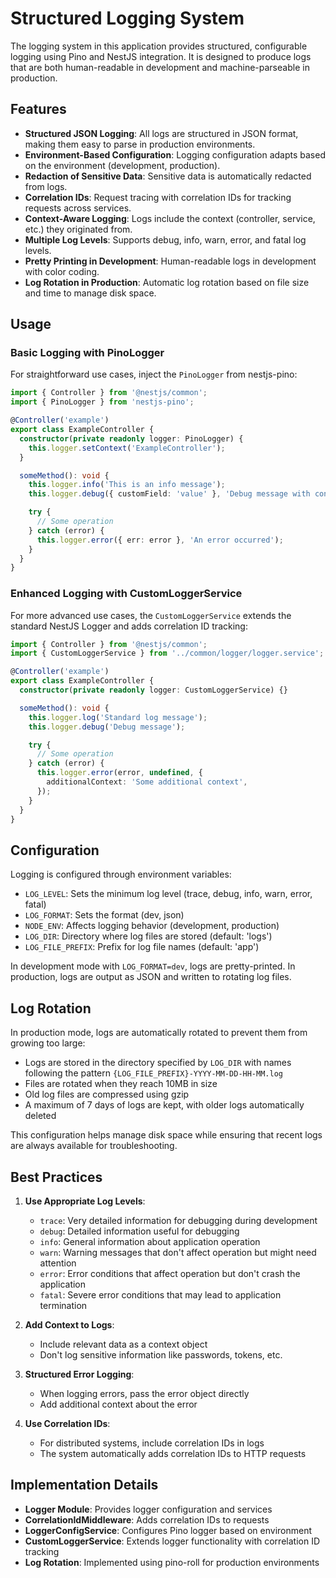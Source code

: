 # Structured Logging System

The logging system in this application provides structured, configurable logging using Pino and NestJS integration. It is designed to produce logs that are both human-readable in development and machine-parseable in production.

## Features

- **Structured JSON Logging**: All logs are structured in JSON format, making them easy to parse in production environments.
- **Environment-Based Configuration**: Logging configuration adapts based on the environment (development, production).
- **Redaction of Sensitive Data**: Sensitive data is automatically redacted from logs.
- **Correlation IDs**: Request tracing with correlation IDs for tracking requests across services.
- **Context-Aware Logging**: Logs include the context (controller, service, etc.) they originated from.
- **Multiple Log Levels**: Supports debug, info, warn, error, and fatal log levels.
- **Pretty Printing in Development**: Human-readable logs in development with color coding.
- **Log Rotation in Production**: Automatic log rotation based on file size and time to manage disk space.

## Usage

### Basic Logging with PinoLogger

For straightforward use cases, inject the `PinoLogger` from nestjs-pino:

```typescript
import { Controller } from '@nestjs/common';
import { PinoLogger } from 'nestjs-pino';

@Controller('example')
export class ExampleController {
  constructor(private readonly logger: PinoLogger) {
    this.logger.setContext('ExampleController');
  }

  someMethod(): void {
    this.logger.info('This is an info message');
    this.logger.debug({ customField: 'value' }, 'Debug message with context');

    try {
      // Some operation
    } catch (error) {
      this.logger.error({ err: error }, 'An error occurred');
    }
  }
}
```

### Enhanced Logging with CustomLoggerService

For more advanced use cases, the `CustomLoggerService` extends the standard NestJS Logger and adds correlation ID tracking:

```typescript
import { Controller } from '@nestjs/common';
import { CustomLoggerService } from '../common/logger/logger.service';

@Controller('example')
export class ExampleController {
  constructor(private readonly logger: CustomLoggerService) {}

  someMethod(): void {
    this.logger.log('Standard log message');
    this.logger.debug('Debug message');

    try {
      // Some operation
    } catch (error) {
      this.logger.error(error, undefined, {
        additionalContext: 'Some additional context',
      });
    }
  }
}
```

## Configuration

Logging is configured through environment variables:

- `LOG_LEVEL`: Sets the minimum log level (trace, debug, info, warn, error, fatal)
- `LOG_FORMAT`: Sets the format (dev, json)
- `NODE_ENV`: Affects logging behavior (development, production)
- `LOG_DIR`: Directory where log files are stored (default: 'logs')
- `LOG_FILE_PREFIX`: Prefix for log file names (default: 'app')

In development mode with `LOG_FORMAT=dev`, logs are pretty-printed. In production, logs are output as JSON and written to rotating log files.

## Log Rotation

In production mode, logs are automatically rotated to prevent them from growing too large:

- Logs are stored in the directory specified by `LOG_DIR` with names following the pattern `{LOG_FILE_PREFIX}-YYYY-MM-DD-HH-MM.log`
- Files are rotated when they reach 10MB in size
- Old log files are compressed using gzip
- A maximum of 7 days of logs are kept, with older logs automatically deleted

This configuration helps manage disk space while ensuring that recent logs are always available for troubleshooting.

## Best Practices

1. **Use Appropriate Log Levels**:

   - `trace`: Very detailed information for debugging during development
   - `debug`: Detailed information useful for debugging
   - `info`: General information about application operation
   - `warn`: Warning messages that don't affect operation but might need attention
   - `error`: Error conditions that affect operation but don't crash the application
   - `fatal`: Severe error conditions that may lead to application termination

2. **Add Context to Logs**:

   - Include relevant data as a context object
   - Don't log sensitive information like passwords, tokens, etc.

3. **Structured Error Logging**:

   - When logging errors, pass the error object directly
   - Add additional context about the error

4. **Use Correlation IDs**:
   - For distributed systems, include correlation IDs in logs
   - The system automatically adds correlation IDs to HTTP requests

## Implementation Details

- **Logger Module**: Provides logger configuration and services
- **CorrelationIdMiddleware**: Adds correlation IDs to requests
- **LoggerConfigService**: Configures Pino logger based on environment
- **CustomLoggerService**: Extends logger functionality with correlation ID tracking
- **Log Rotation**: Implemented using pino-roll for production environments
